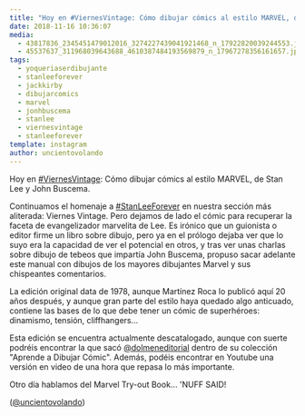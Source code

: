 ```yaml
---
title: "Hoy en #ViernesVintage: Cómo dibujar cómics al estilo MARVEL, de Stan Lee y John Buscema"
date: 2018-11-16 10:36:07
media: 
  - 43817836_2345451479012016_3274227439041921468_n_17922820039244553.jpg
  - 45537637_311968039643688_4610387484193569879_n_17967278356161657.jpg
tags: 
  - yoqueriaserdibujante
  - stanleeforever
  - jackkirby
  - dibujarcomics
  - marvel
  - jonhbuscema
  - stanlee
  - viernesvintage
  - stanleeforever
template: instagram
author: uncientovolando
---
```


Hoy en [#ViernesVintage](/tags/viernesvintage): Cómo dibujar cómics al estilo MARVEL, de Stan Lee y John Buscema.


Continuamos el homenaje a [#StanLeeForever](/tags/stanleeforever) en nuestra sección más aliterada: Viernes Vintage. Pero dejamos de lado el cómic para recuperar la faceta de evangelizador marvelita de Lee. Es irónico que un guionista o editor firme un libro sobre dibujo, pero ya en el prólogo dejaba ver que lo suyo era la capacidad de ver el potencial en otros, y tras ver unas charlas sobre dibujo de tebeos que impartía John Buscema, propuso sacar adelante este manual con dibujos de los mayores dibujantes Marvel y sus chispeantes comentarios.


La edición original data de 1978, aunque Martínez Roca lo publicó aquí 20 años después, y aunque gran parte del estilo haya quedado algo anticuado, contiene las bases de lo que debe tener un cómic de superhéroes: dinamismo, tensión, cliffhangers...


Esta edición se encuentra actualmente descatalogado, aunque con suerte podréis encontrar la que sacó [@dolmeneditorial](https://instagram.com/dolmeneditorial) dentro de su colección "Aprende a Dibujar Cómic". Además, podéis encontrar en Youtube una versión en video de una hora que repasa lo más importante.


Otro día hablamos del Marvel Try-out Book... 'NUFF SAID!


([@uncientovolando](https://instagram.com/uncientovolando))
